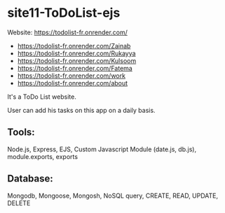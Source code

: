 # site11-ToDoList-ejs
Website: https://todolist-fr.onrender.com/

- https://todolist-fr.onrender.com/Zainab
- https://todolist-fr.onrender.com/Rukayya
- https://todolist-fr.onrender.com/Kulsoom
- https://todolist-fr.onrender.com/Fatema
- https://todolist-fr.onrender.com/work
- https://todolist-fr.onrender.com/about

It's a ToDo List website.

User can add his tasks on this app on a daily basis.


Tools: 
----------
Node.js, Express, EJS, Custom Javascript Module (date.js, db.js), module.exports, exports 

Database:
----------
Mongodb, Mongoose, Mongosh, NoSQL query, CREATE, READ, UPDATE, DELETE
